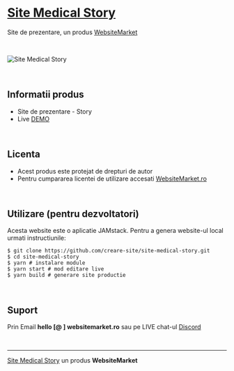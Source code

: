 # [Site Medical Story](https://site-medical-story.websitemarket.ro/)

Site de prezentare, un produs [WebsiteMarket](https://websitemarket.ro)

<br />

![Site Medical Story](https://raw.githubusercontent.com/creare-site/static/master/produse/site-medical-story-intro.gif)

<br />

## Informatii produs

- Site de prezentare - Story
- Live [DEMO](https://site-medical-story.websitemarket.ro)
 
<br />

## Licenta

- Acest produs este protejat de drepturi de autor
- Pentru cumpararea licentei de utilizare accesati [WebsiteMarket.ro](https://websitemarket.ro) 

<br />

## Utilizare (pentru dezvoltatori)

Acesta website este o aplicatie JAMstack. Pentru a genera website-ul local urmati instructiunile:

```
$ git clone https://github.com/creare-site/site-medical-story.git
$ cd site-medical-story
$ yarn # instalare module
$ yarn start # mod editare live
$ yarn build # generare site productie
```

<br />

## Suport

Prin Email **hello [@ ] websitemarket.ro** sau pe LIVE chat-ul [Discord](https://discord.gg/MFRQmAk)

<br />

---
[Site Medical Story](https://site-medical-story.websitemarket.ro/) un produs **WebsiteMarket**
